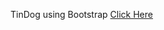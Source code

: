 TinDog using Bootstrap
<a href="https://ruu2210.github.io/TinDog-BootstrapTutorial/">Click Here</a>
